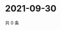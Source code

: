 # 2021-09-30

共 0 条

<!-- BEGIN WEIBO -->
<!-- 最后更新时间 Thu Sep 30 2021 03:10:56 GMT+0800 (China Standard Time) -->

<!-- END WEIBO -->

